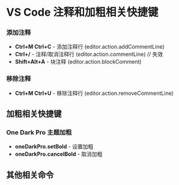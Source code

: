 # VS Code 注释和加粗相关快捷键


### 添加注释

- **Ctrl+M Ctrl+C** - 添加注释行 (editor.action.addCommentLine) 
- **Ctrl+/** - 注释/取消注释行 (editor.action.commentLine)                // 失效
- **Shift+Alt+A** - 块注释 (editor.action.blockComment)

### 移除注释

- **Ctrl+M Ctrl+U** - 移除注释行 (editor.action.removeCommentLine)



## 加粗相关快捷键

### One Dark Pro 主题加粗

- **oneDarkPro.setBold** - 设置加粗
- **oneDarkPro.cancelBold** - 取消加粗

## 其他相关命令
